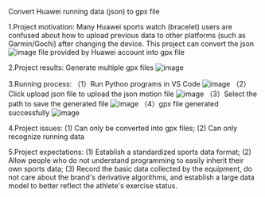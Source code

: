 Convert Huawei running data (json) to gpx file

1.Project motivation: Many Huawei sports watch (bracelet) users are confused about how to upload previous data to other platforms (such as Garmin/Gochi) 
after changing the device. This project can convert the json![image](https://github.com/user-attachments/assets/0b20b865-7eb2-4fe8-be90-05ee4dd46f8b) file provided by Huawei account into gpx file

2.Project results: Generate multiple gpx files
![image](https://github.com/user-attachments/assets/5dd99ecc-0aea-4b8a-b580-70bf384c72e4)

3.Running process:
（1）Run Python programs in VS Code
![image](https://github.com/user-attachments/assets/85b8599d-86af-47bc-8b66-18a4b5247518)
（2）Click upload json file to upload the json motion file
![image](https://github.com/user-attachments/assets/7420cfc0-ef76-4f4e-aaec-1ba833d4a3cb)
（3）Select the path to save the generated file
![image](https://github.com/user-attachments/assets/e3b03a61-edd3-4737-8762-2c954998cc7f)
（4）gpx file generated successfully
![image](https://github.com/user-attachments/assets/778aaecd-c5a7-4371-9ef7-299b187b939a)

4.Project issues:
(1) Can only be converted into gpx files;
(2) Can only recognize running data

5.Project expectations:
(1) Establish a standardized sports data format;
(2) Allow people who do not understand programming to easily inherit their own sports data;
(3) Record the basic data collected by the equipment, do not care about the brand's derivative algorithms, and establish a large data model to better reflect the athlete's exercise status.
